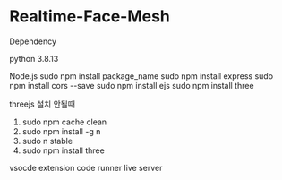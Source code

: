 # Realtime-Face-Mesh

Dependency

python 3.8.13

Node.js
sudo npm install package_name
    sudo npm install express
    sudo npm install cors --save
    sudo npm install ejs
    sudo npm install three


threejs 설치 안될때

1. sudo npm cache clean
2. sudo npm install -g n
3. sudo n stable
4. sudo npm install three


vsocde extension
    code runner
    live server